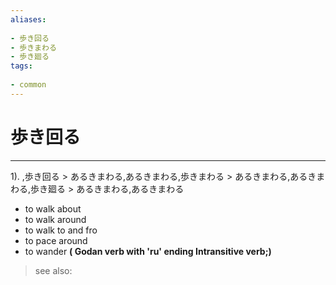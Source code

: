 ```yaml
---
aliases:
    
- 歩き回る
- 歩きまわる
- 歩き廻る
tags:
    
- common
---
```


# 歩き回る
---
1).
,歩き回る > あるきまわる,あるきまわる,歩きまわる > あるきまわる,あるきまわる,歩き廻る > あるきまわる,あるきまわる

- to walk about
- to walk around
- to walk to and fro
- to pace around
- to wander
**( Godan verb with 'ru' ending Intransitive verb;)**
> see also: 
            